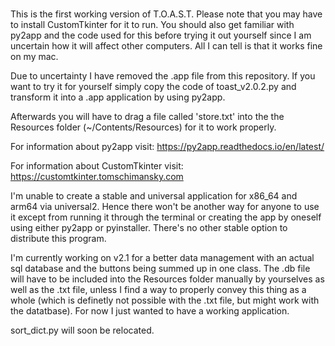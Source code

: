 ### 
This is the first working version of T.O.A.S.T.
Please note that you may have to install CustomTkinter for it to run.
You should also get familiar with py2app and the code used for this before trying it out yourself since I am uncertain how it will affect 
other computers. All I can tell is that it works fine on my mac.

Due to uncertainty I have removed the .app file from this repository. If you want to try it for yourself simply copy the code of toast_v2.0.2.py and transform it into a .app application by using py2app.

Afterwards you will have to drag a file called 'store.txt' into the the Resources folder (~/Contents/Resources) for it to work properly.

For information about py2app visit: https://py2app.readthedocs.io/en/latest/

For information about CustomTkinter visit: https://customtkinter.tomschimansky.com

I'm unable to create a stable and universal application for x86_64 and arm64 via universal2. Hence there won't be another way for anyone to use it except from running it through the terminal or creating the app by oneself using either py2app or pyinstaller. There's no other stable option to distribute this program.

I'm currently working on v2.1 for a better data management with an actual sql database and the buttons being summed up in one class. The .db file will have to be included into the Resources folder manually by yourselves as well as the .txt file, unless I find a way to properly convey this thing as a whole (which is definetly not possible with the .txt file, but might work with the datatbase). For now I just wanted to have a working application.

sort_dict.py will soon be relocated.